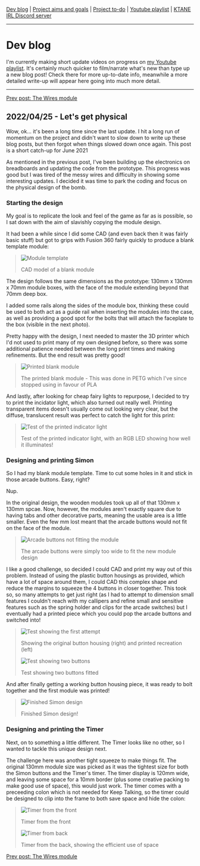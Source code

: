 [Dev blog](devblog.md) | [Project aims and goals](goals.md) | [Project to-do](todo.md) | [Youtube playlist](https://www.youtube.com/watch?v=8m7peVlW2mE&list=PLJqFvAhkcSkkks42zClG5WlvO1khFZCKK) | [KTANE IRL Discord server](https://discord.com/channels/711013430575890432)

---

# Dev blog
I'm currently making short update videos on progress on [my Youtube playlist](https://www.youtube.com/watch?v=8m7peVlW2mE&list=PLJqFvAhkcSkkks42zClG5WlvO1khFZCKK). It's certainly much quicker to film/narrate what's new than type up a new blog post! Check there for more up-to-date info, meanwhile a more detailed write-up will appear here going into much more detail.

---

[Prev post: The Wires module](devblog_09.md)

## 2022/04/25 - Let's get physical
Wow, ok... it's been a long time since the last update. I hit a long run of momentum on the project and didn't want to slow down to write up these blog posts, but then forgot when things slowed down once again.
This post is a short catch-up for June 2021

As mentioned in the previous post, I've been building up the electronics on breadboards and updating the code from the prototype. This progress was good but I was tired of the messy wires and difficulty in showing some interesting updates. I decided it was time to park the coding and focus on the physical design of the bomb.

### Starting the design
My goal is to replicate the look and feel of the game as far as is possible, so I sat down with the aim of slavishly copying the module design.

It had been a while since I did some CAD (and even back then it was fairly basic stuff) but got to grips with Fusion 360 fairly quickly to produce a blank template module:

> ![Module template](https://i.imgur.com/JmkDDSH.png)
> 
> CAD model of a blank module

The design follows the same dimensions as the prototype: 130mm x 130mm x 70mm module boxes, with the face of the module extending beyond that 70mm deep box.

I added some rails along the sides of the module box, thinking these could be used to both act as a guide rail when inserting the modules into the case, as well as providing a good spot for the bolts that will attach the faceplate to the box (visible in the next photo).

Pretty happy with the design, I next needed to master the 3D printer which I'd not used to print many of my own designed before, so there was some additional patience needed between the long print times and making refinements. But the end result was pretty good!

> ![Printed blank module](https://i.imgur.com/jIO5Kj7.jpg)
> 
> The printed blank module - This was done in PETG which I've since stopped using in favour of PLA

And lastly, after looking for cheap fairy lights to repurpose, I decided to try to print the incidator light, which also turned out really well. Printing transparent items doesn't usually come out looking very clear, but the diffuse, translucent result was perfect to catch the light for this print:

> ![Test of the printed indicator light](https://i.imgur.com/EsCsnif.jpg)
> 
> Test of the printed indicator light, with an RGB LED showing how well it illuminates!

### Designing and printing Simon

So I had my blank module template. Time to cut some holes in it and stick in those arcade buttons. Easy, right?

Nup.

In the original design, the wooden modules took up all of that 130mm x 130mm spcae. Now, however, the modules aren't exactly square due to having tabs and other decorative parts, meaning the usable area is a little smaller. Even the few mm lost meant that the arcade buttons would not fit on the face of the module.

> ![Arcade buttons not fitting the module](https://i.imgur.com/01xHdh5.jpg?1)
> 
> The arcade buttons were simply too wide to fit the new module design

I like a good challenge, so decided I could CAD and print my way out of this problem. Instead of using the plastic button housings as provided, which have a lot of space around them, I could CAD this complex shape and reduce the margins to squeeze the 4 buttons in closer together. This took so, so many attempts to get just right (as I had to attempt to dimension small features I couldn't reach with my callipers and refine small and sensitive features such as the spring holder and clips for the arcade switches) but I eventually had a printed piece which you could pop the arcade buttons and switched into!

> ![Test showing the first attempt](https://i.imgur.com/SqmcD6D.jpg)
> 
> Showing the original button housing (right) and printed recreation (left)
> 
> ![Test showing two buttons](https://i.imgur.com/bz3KSaS.jpg)
> 
> Test showing two buttons fitted

And after finally getting a working button housing piece, it was ready to bolt together and the first module was printed!

> ![Finished Simon design](https://i.imgur.com/yS3nrTJ.jpg)
> 
> Finished Simon design!

### Designing and printing the Timer

Next, on to something a little different. The Timer looks like no other, so I wanted to tackle this unique design next.

The challenge here was another tight squeeze to make things fit. The original 130mm module size was picked as it was the tightest size for both the Simon buttons and the Timer's timer. The timer display is 120mm wide, and leaving some space for a 10mm border (plus some creative packing to make good use of space), this would just work. The timer comes with a preceeding colon which is not needed for Keep Talking, so the timer could be designed to clip into the frame to both save space and hide the colon:


> ![Timer from the front](https://i.imgur.com/g59ZtjN.jpg)
> 
> Timer from the front
> 
> ![Timer from back](https://i.imgur.com/NqmGZGk.jpg)
> 
> Timer from the back, showing the efficient use of space




[Prev post: The Wires module](devblog_09.md)
